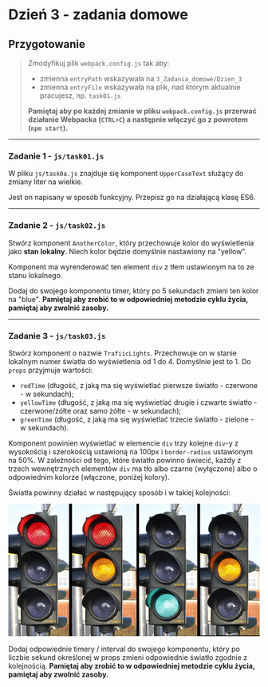 # Dzień 3 - zadania domowe

## Przygotowanie
> Zmodyfikuj plik `webpack.config.js` tak aby:
> - zmienna `entryPath` wskazywała na `3_Zadania_domowe/Dzien_3`
> - zmienna `entryFile` wskazywała na plik, nad którym aktualnie pracujesz, np. `task01.js`
>
> **Pamiętaj aby po każdej zmianie w pliku `webpack.config.js` przerwać działanie Webpacka (`CTRL+C`) a następnie włączyć go z powrotem (`npm start`).**

---

### Zadanie 1 - `js/task01.js`

W pliku `js/task0a.js` znajduje się komponent `UpperCaseText` służący do zmiany liter na wielkie.

Jest on napisany w sposób funkcyjny. Przepisz go na działającą klasę ES6.

---

### Zadanie 2 - `js/task02.js`

Stwórz komponent `AnotherColor`, który przechowuje kolor do wyświetlenia jako **stan lokalny**. Niech kolor będzie domyślnie nastawiony na "yellow".

Komponent ma wyrenderować ten element `div` z tłem ustawionym na to ze stanu lokalnego.

Dodaj do swojego komponentu timer, który po 5 sekundach zmieni ten kolor na "blue". **Pamiętaj aby zrobić to w odpowiedniej metodzie cyklu życia, pamiętaj aby zwolnić zasoby.**

---

### Zadanie 3 - `js/task03.js`

Stwórz komponent o nazwie `TrafiicLights`. Przechowuje on w stanie lokalnym numer światła do wyświetlenia od 1 do 4. Domyślnie jest to 1. Do `props` przyjmuje wartości:
 - `redTime` (długość, z jaką ma się wyświetlać pierwsze światło - czerwone - w sekundach);
 - `yellowTime` (długość, z jaką ma się wyświetlać drugie i czwarte światło - czerwone/żółte oraz samo żółte - w sekundach);
 - `greenTime` (długość, z jaką ma się wyświetlać trzecie światło - zielone - w sekundach).

Komponent powinien wyświetlać w elemencie `div` trzy kolejne `div`-y z wysokością i szerokością ustawioną na 100px i `border-radius` ustawionym na 50%. W zależności od tego, które światło powinno świecić, każdy z trzech wewnętrznych elementów `div` ma tło albo czarne (wyłączone) albo o odpowiednim kolorze (włączone, poniżej kolory).

Światła powinny działać w następujący sposób i w takiej kolejności:

 ![Zadanie 3 światła](img/task03.jpg "Zadanie 3 światła")

 Dodaj odpowiednie timery / interval do swojego komponentu, który po liczbie sekund określonej w props zmieni odpowiednie światło zgodnie z kolejnością. **Pamiętaj aby zrobić to w odpowiedniej metodzie cyklu życia, pamiętaj aby zwolnić zasoby.**

